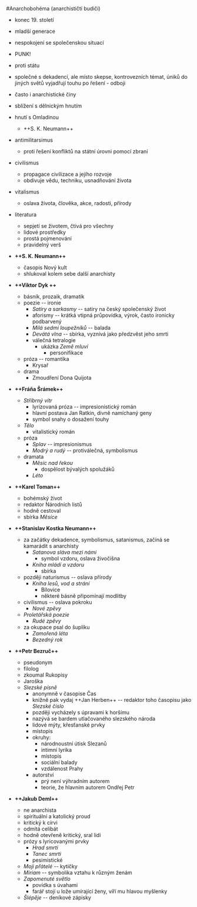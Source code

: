 #Anarchobohéma (anarchističtí budiči)
- konec 19. století
- mladší generace
- nespokojení se společenskou situací
- PUNK!
- proti státu
- společné s dekadencí, ale místo skepse, kontrovezních témat, úniků do jiných světů vyjadřují touhu po řešení - odboji
- často i anarchistické činy
- sblížení s dělnickým hnutím
- hnutí s Omladinou
	- ++S. K. Neumann++
- antimilitarsimus
	- proti řešení konfliktů na státní úrovni pomocí zbraní
- civilismus
	- propagace civilizace a jejího rozvoje
	- obdivuje vědu, techniku, usnadňování života
- vitalismus
	- oslava života, člověka, akce, radosti, přírody
- literatura
	- sepjetí se životem, čtivá pro všechny
	- lidové prostředky
	- prostá pojmenování
	- pravidelný verš
- __++S. K. Neumann++__
	- časopis Nový kult
	- shlukoval kolem sebe další anarchisty
- __++Viktor Dyk ++__
	- básník, prozaik, dramatik
	- poezie -- ironie
		- _Satiry a sarkasmy_ -- satiry na český společenský život
		- aforismy -- krátká vtipná průpovídka, výrok, často ironicky podbarvený
		- _Milá sedmi loupežníků_ -- balada
		- _Devátá vlna_ -- sbírka, vyznívá jako předzvěst jeho smrti
		- válečná tetralogie
			- ukázka _Země mluví_
				- personifikace
	- próza -- romantika
		- Krysař
	- drama
		- Zmoudření Dona Quijota
- __++Fráňa Šrámek++__
	- _Stříbrný vítr_ 
		- lyrizovaná próza -- impresionistický román
		- hlavní postava Jan Ratkin, divně namíchaný geny
		- symbol snahy o dosažení touhy
	- _Tělo_
		- vitalistický román
	- próza
		- _Splav_ -- impresionismus
		- _Modrý a rudý_ -- protiválečná, symbolismus
	- dramata
		- _Měsíc nad řekou_
			- dospělost bývalých spolužáků
		- _Léto_
- __++Karel Toman++__
	- bohémský život
	- redaktor Národních listů
	- hodně cestoval
	- sbírka _Měsíce_
- __++Stanislav Kostka Neumann++__
	- za začátky dekadence, symbolismus, satanismus, začíná se kamarádit s anarchisty
		- _Satanova sláva mezi námi_
			- symbol vzdoru, oslava živočišna
		- _Kniha mládí a vzdoru_
			- sbírka
	- později naturismus -- oslava přírody
		- _Kniha lesů, vod a strání_
			- Bílovice
			- některé básně připomínají modlitby
	- civilismus -- oslava pokroku
		- _Nové zpěvy_
	- _Proletářská poezie_
		- _Rudé zpěvy_
	- za okupace psal do šuplíku
		- _Zamořená léta_
		- _Bezedný rok_
- __++Petr Bezruč++__
	- pseudonym
	- filolog
	- zkoumal Rukopisy
	- Jaroška
	- _Slezské písně_
		- anonymně v časopise Čas
		- knižně pak vydaj ++Jan Herben++ -- redaktor toho časopisu jako _Slezské číslo_
		- později vycházely s úpravami k horšímu
		- nazývá se bardem utlačovaného slezského národa
		- lidové mýty, křesťanské prvky
		- místopis
		- okruhy:
			- národnoustní útisk Slezanů
			- intimní lyrika
			- místopis
			- sociální balady
			- vzdálenost Prahy
		- autorství
			- prý není výhradním autorem
			- teorie, že hlavním autorem Ondřej Petr

- __++Jakub Deml++__ 
	- ne anarchista
	- spirituální a katolický proud
	- kritický k círvi
	- odmítá celibát
	- hodně otevřeně kritický, sral lidi
	- prózy s lyricovanými prvky
		- _Hrad smrti_
		- _Tanec smrti_
		- pesimistické
	- _Moji přátelé_ -- kytičky
	- _Miriam_ -- symbolika vztahu k různým ženám
	- _Zapomenuté světlo_
		- povídka s úvahami
		- farář stojí u lože umírající ženy, víří mu hlavou myšlenky
	- _Šlépěje_ -- deníkové zápisky